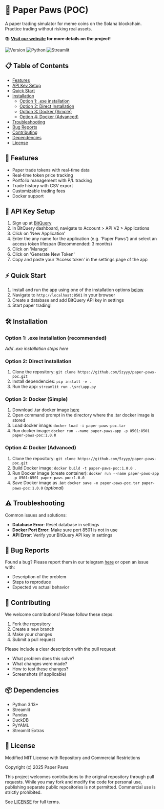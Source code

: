 # 🐾 Paper Paws (POC)

A paper trading simulator for meme coins on the Solana blockchain. Practice trading without risking real assets.

📚 **[Visit our website](https://www.paperpaws.xyz/) for more details on the project!**

![Version](https://img.shields.io/badge/version-1.0.0-blue)
![Python](https://img.shields.io/badge/python-3.13-green)
![Streamlit](https://img.shields.io/badge/streamlit-1.41.1-red)

## 📋 Table of Contents
- [Features](#-features)
- [API Key Setup](#-api-key-setup)
- [Quick Start](#-quick-start)
- [Installation](#️-installation)
  - [Option 1: .exe installation](#option-1-exe-installation-recommended)
  - [Option 2: Direct Installation](#option-2-direct-installation)
  - [Option 3: Docker (Simple)](#option-3-docker-simple)
  - [Option 4: Docker (Advanced)](#option-4-docker-advanced)
- [Troubleshooting](#️-troubleshooting)
- [Bug Reports](#-bug-reports)
- [Contributing](#-contributing)
- [Dependencies](#-dependencies)
- [License](#-license)

## 🚀 Features
- Paper trade tokens with real-time data
- Real-time token price tracking
- Portfolio management with P/L tracking
- Trade history with CSV export
- Customizable trading fees
- Docker support

## 🔑 API Key Setup
1. Sign up at [BitQuery](https://bitquery.io/)
2. In BitQuery dashboard, navigate to Account > API V2 > Applications
3. Click on 'New Application'
4. Enter the any name for the application (e.g. 'Paper Paws') and select an access token lifespan (Recommended: 3 months)
5. Click on 'Manage'
6. Click on 'Generate New Token'
7. Copy and paste your 'Access token' in the settings page of the app

## ⚡ Quick Start
1. Install and run the app using one of the installation options [below](#️-installation)
2. Navigate to `http://localhost:8501` in your browser
3. Create a database and add BitQuery API key in settings
4. Start paper trading!

## 🛠️ Installation
### Option 1: .exe installation (recommended)
*Add .exe installation steps here*

### Option 2: Direct Installation
1. Clone the repository: ```git clone https://github.com/5zyyy/paper-paws-poc.git```
2. Install dependencies: ```pip install -e .```
3. Run the app: ```streamlit run .\src\app.py```  

### Option 3: Docker (Simple)
1. Download .tar docker image [here](https://drive.google.com/file/d/1y2VrQ6zLwjj_E1R-Rwrc3tzCGA9SKIfu/view?usp=sharing)
2. Open command prompt in the directory where the .tar docker image is stored
3. Load docker image: ```docker load -i paper-paws-poc.tar```
4. Run docker image: ```docker run --name paper-paws-app -p 8501:8501 paper-paws-poc:1.0.0```

### Option 4: Docker (Advanced)
1. Clone the repository: ```git clone https://github.com/5zyyy/paper-paws-poc.git```
2. Build Docker image: ```docker build -t paper-paws-poc:1.0.0 .```
3. Run Docker image (create container): ```docker run --name paper-paws-app -p 8501:8501 paper-paws-poc:1.0.0```
4. Save Docker image as .tar: ```docker save -o paper-paws-poc.tar paper-paws-poc:1.0.0``` (*optional*)

## ⚠️ Troubleshooting
Common issues and solutions:
- **Database Error**: Reset database in settings
- **Docker Port Error**: Make sure port 8501 is not in use
- **API Error**: Verify your BitQuery API key in settings

## 🐛 Bug Reports
Found a bug? Please report them in our telegram [here](https://t.me/paperpawsxyz) or open an issue with:
- Description of the problem
- Steps to reproduce
- Expected vs actual behavior

## 🤝 Contributing
We welcome contributions! Please follow these steps:

1. Fork the repository
2. Create a new branch
3. Make your changes
4. Submit a pull request

Please include a clear description with the pull request:
 - What problem does this solve?
 - What changes were made?
 - How to test these changes?
 - Screenshots (if applicable)

## 📦 Dependencies
- Python 3.13+
- Streamlit
- Pandas
- DuckDB
- PyYAML
- Streamlit Extras

## 📝 License
Modified MIT License with Repository and Commercial Restrictions

Copyright (c) 2025 Paper Paws

This project welcomes contributions to the original repository through pull requests. 
While you may fork and modify the code for personal use, publishing separate public 
repositories is not permitted. Commercial use is strictly prohibited.

See [LICENSE](LICENSE) for full terms.
